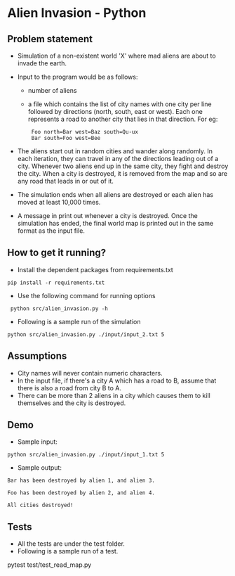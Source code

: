 # Alien Invasion - Python

## Problem statement

- Simulation of a non-existent world 'X' where mad aliens are about to invade the earth.

- Input to the program would be as follows:

	- number of aliens

	- a file which contains the list of city names with one city per line followed by directions (north, south, east or west). Each one represents a road to another city that lies in that direction. For eg:
	   ```
		Foo north=Bar west=Baz south=Qu-ux
		Bar south=Foo west=Bee
	  ```
- The aliens start out in random cities and wander along randomly. In each iteration, they can travel in any of the directions leading out of a city. Whenever two aliens end up in the same city, they fight and destroy the city. When a city is destroyed, it is removed from the map and so are any road that leads in or out of it.

- The simulation ends when all aliens are destroyed or each alien has moved at least 10,000 times.

- A message in print out whenever a city is destroyed. Once the simulation has ended, the final world map is printed out in the same format as the input file.

  

## How to get it running?
- Install the dependent packages from requirements.txt

`pip install -r requirements.txt`

- Use the following command for running options

` python src/alien_invasion.py -h`

- Following is a sample run of the simulation

` python src/alien_invasion.py ./input/input_2.txt 5 `


## Assumptions

- City names will never contain numeric characters.
- In the input file, if there's a city A which has a road to B, assume that there is also a road from city B to A.
- There can be more than 2 aliens in a city which causes them to kill themselves and the city is destroyed.


## Demo

- Sample input:

` python src/alien_invasion.py ./input/input_1.txt 5 `

- Sample output:
  
```
Bar has been destroyed by alien 1, and alien 3.

Foo has been destroyed by alien 2, and alien 4.

All cities destroyed!
```

## Tests

- All the tests are under the test folder.
- Following is a sample run of a test.

pytest test/test_read_map.py

